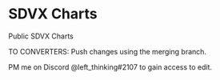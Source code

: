 # SDVX Charts
Public SDVX Charts

TO CONVERTERS:
Push changes using the merging branch.

PM me on Discord @left_thinking#2107 to gain access to edit.
